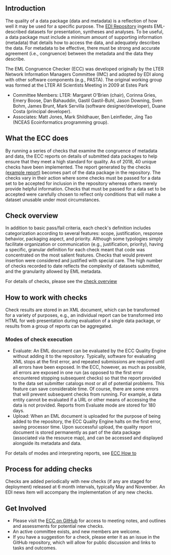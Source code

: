 ## Introduction

The quality of a data package (data and metadata) is a reflection of how well it may be used for a specific purpose. The [EDI Repository](https://portal.edirepository.org/) ingests EML-described datasets for presentation, syntheses and analyses. To be useful, a data package must include a minimum amount of supporting information (metadata) that details how to access the data, and adequately describes the data. For metadata to be effective, there must be strong and accurate agreement (i.e., congruence) between the metadata and the data they describe. 

The EML Congruence Checker (ECC) was developed originally by the LTER Network Information Managers Committee (IMC) and adopted by EDI along with other software components (e.g., PASTA). The original working group was formed at the LTER All Scientists Meeting in 2009 at Estes Park
-  Committee Members: LTER: Margaret O'Brien (chair), Corinna Gries, Emery Boose, Dan Bahauddin, Gastil Gastil-Buhl, Jason Downing, Sven Bohm, James Brunt, Mark Servilla (software designer/developer), Duane Costa (principal developer). 
-  Associates: Matt Jones, Mark Shildhauer, Ben Leinfleder, Jing Tao (NCEAS Ecoinformatics programming group).

## What the ECC does

By running a series of checks that examine the congruence of metadata and data, the ECC reports on details of submitted data packages to help ensure that they meet a high standard for quality. As of 2018, 40 unique checks have been implemented. The report generated by the checks [(example report)](https://portal.edirepository.org/nis/reportviewer?packageid=edi.140.1) becomes part of the data package in the repository. The checks vary in their action where some checks must be passed for a data set to be accepted for inclusion in the repository whereas others merely provide helpful information. Checks that must be passed for a data set to be accepted were carefully chosen to reflect only conditions that will make a dataset unusable under most circumstances. 

## Check overview 

In addition to basic pass/fail criteria, each check's definition includes categorization according to several features: scope, justification, response behavior, packaging aspect, and priority. Although some typologies simply facilitate organization or communication (e.g., justification, priority), having a specific, granular definition for each check meant that code was concentrated on the most salient features. Checks that would prevent insertion were considered and justified with special care. The high number of checks recorded to date reflects the complexity of datasets submitted, and the granularity allowed by EML metadata.

For details of checks, please see the [check overview ](check_overview.md)

## How to work with checks

Check results are stored in an XML document, which can be transformed for a variety of purposes, e.g., an individual report can be transformed into HTML for web presentation during evaluation of a single data package, or results from a group of reports can be aggregated. 

### Modes of check execution ###

- Evaluate: An EML document can be evaluated by the ECC Quality Engine without adding it to the repository. Typically, software for evaluating XML stops at the first error, and repeated submissions are required until all errors have been exposed. In the ECC, however, as much as possible, all errors are exposed in one run (as opposed to the first error encountered stopping subsequent checks) so that the report provided to the data set submitter catalogs most or all of potential problems. This feature can save considerable time. Of course, there are some errors that will prevent subsequent checks from running. For example, a data entity cannot be evaluated if a URL or other means of accessing the data is not provided. Reports from Evaluate mode are stored for 180 days.
- Upload: When an EML document is uploaded for the purpose of being added to the repository, the ECC Quality Engine halts on the first error, saving processor time. Upon successful upload, the quality report document is stored permanently as part of the data package (associated via the resource map), and can be accessed and displayed alongside its metadata and data. 

For details of modes and interpreting reports, see [ECC How to](ECC_how_to.md)

## Process for adding checks

Checks are added periodically with new checks (if any are staged for deployment) released at 6 month intervals, typically May and November. An EDI news item will accompany the implementation of any new checks.

## Get Involved 

- Please visit the [ECC on GitHub](https://github.com/EDIorg/ECC) for access to meeting notes, and outlines and assessments for potential new checks. 
- An active committee exists, and new members are welcome.
- If you have a suggestion for a check, please enter it as an issue in the GitHub repository, which will allow for public discussion and links to tasks and outcomes.
